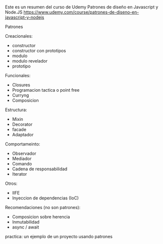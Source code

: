 Este es un resumen del curso de Udemy Patrones de diseño en Javascript y Node.JS
https://www.udemy.com/course/patrones-de-diseno-en-javascript-y-nodejs

Patrones 

Creacionales:
- constructor
- constructor con prototipos
- modulo
- modulo revelador
- prototipo

Funcionales:
- Closures
- Programacion tactica o point free
- Curryng
- Composicion

Estructura:
- Mixin
- Decorator
- facade
- Adaptador

Comportameinto:
- Observador
- Mediador
- Comando
- Cadena de responsabilidad
- Iterator

Otros:
- IIFE
- Inyeccion de dependencias (IoC)

Recomendaciones (no son patrones):
- Composicion sobre herencia
- Inmutabilidad
- async / await

practica: un ejemplo de un proyecto usando patrones